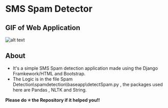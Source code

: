 # SMS Spam Detector

## GIF of Web Application
![alt text]()


## About

- It's a simple SMS Spam detection application made using the Django Framkework/HTML and Bootstrap. 
- The Logic is in the file Spam Detection\spamdetection\baseapp\detectSpam.py , the packages used here are Pandas , NLTK and String. 

<b>Please do ⭐ the Repository if it helped you!! </b>
